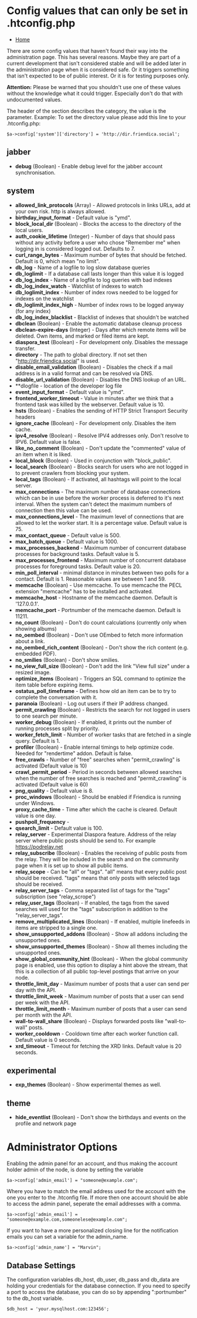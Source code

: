 Config values that can only be set in .htconfig.php
===================================================

* [Home](help)

There are some config values that haven't found their way into the administration page.
This has several reasons.
Maybe they are part of a current development that isn't considered stable and will be added later in the administration page when it is considered safe.
Or it triggers something that isn't expected to be of public interest.
Or it is for testing purposes only.

**Attention:** Please be warned that you shouldn't use one of these values without the knowledge what it could trigger.
Especially don't do that with undocumented values.

The header of the section describes the category, the value is the parameter.
Example: To set the directory value please add this line to your .htconfig.php:

    $a->config['system']['directory'] = 'http://dir.friendica.social';

## jabber ##
* **debug** (Boolean) - Enable debug level for the jabber account synchronisation.

## system ##

* **allowed_link_protocols** (Array) - Allowed protocols in links URLs, add at your own risk. http is always allowed.
* **birthday_input_format** - Default value is "ymd".
* **block_local_dir** (Boolean) - Blocks the access to the directory of the local users.
* **auth_cookie_lifetime** (Integer) - Number of days that should pass without any activity before a user who chose "Remember me" when logging in is considered logged out. Defaults to 7.
* **curl_range_bytes** - Maximum number of bytes that should be fetched. Default is 0, which mean "no limit".
* **db_log** - Name of a logfile to log slow database queries
* **db_loglimit** - If a database call lasts longer than this value it is logged
* **db_log_index** - Name of a logfile to log queries with bad indexes
* **db_log_index_watch** - Watchlist of indexes to watch
* **db_loglimit_index** - Number of index rows needed to be logged for indexes on the watchlist
* **db_loglimit_index_high** - Number of index rows to be logged anyway (for any index)
* **db_log_index_blacklist** - Blacklist of indexes that shouldn't be watched
* **dbclean** (Boolean) - Enable the automatic database cleanup process
* **dbclean-expire-days** (Integer) - Days after which remote items will be deleted. Own items, and marked or filed items are kept.
* **diaspora_test** (Boolean) - For development only. Disables the message transfer.
* **directory** - The path to global directory. If not set then "http://dir.friendica.social" is used.
* **disable_email_validation** (Boolean) - Disables the check if a mail address is in a valid format and can be resolved via DNS.
* **disable_url_validation** (Boolean) - Disables the DNS lookup of an URL.
* **dlogfile - location of the developer log file
* **event_input_format** - Default value is "ymd".
* **frontend_worker_timeout** - Value in minutes after we think that a frontend task was killed by the webserver. Default value is 10.
* **hsts** (Boolean) - Enables the sending of HTTP Strict Transport Security headers
* **ignore_cache** (Boolean) - For development only. Disables the item cache.
* **ipv4_resolve** (Boolean) - Resolve IPV4 addresses only. Don't resolve to IPV6. Default value is false.
* **like_no_comment** (Boolean) - Don't update the "commented" value of an item when it is liked.
* **local_block** (Boolean) - Used in conjunction with "block_public".
* **local_search** (Boolean) - Blocks search for users who are not logged in to prevent crawlers from blocking your system.
* **local_tags** (Boolean) - If activated, all hashtags will point to the local server.
* **max_connections** - The maximum number of database connections which can be in use before the worker process is deferred to it's next interval.  When the system can't detect the maximum numbers of connection then this value can be used.
* **max_connections_level** - The maximum level of connections that are allowed to let the worker start. It is a percentage value. Default value is 75.
* **max_contact_queue** - Default value is 500.
* **max_batch_queue** - Default value is 1000.
* **max_processes_backend** - Maximum number of concurrent database processes for background tasks. Default value is 5.
* **max_processes_frontend** - Maximum number of concurrent database processes for foreground tasks. Default value is 20.
* **min_poll_interval** - minimal distance in minutes between two polls for a contact. Default is 1. Reasonable values are between 1 and 59.
* **memcache** (Boolean) - Use memcache. To use memcache the PECL extension "memcache" has to be installed and activated.
* **memcache_host** - Hostname of the memcache daemon. Default is '127.0.0.1'.
* **memcache_port** - Portnumber of the memcache daemon. Default is 11211.
* **no_count** (Boolean) - Don't do count calculations (currently only when showing albums)
* **no_oembed** (Boolean) - Don't use OEmbed to fetch more information about a link.
* **no_oembed_rich_content** (Boolean) - Don't show the rich content (e.g. embedded PDF).
* **no_smilies** (Boolean) - Don't show smilies.
* **no_view_full_size** (Boolean) - Don't add the link "View full size" under a resized image.
* **optimize_items** (Boolean) - Triggers an SQL command to optimize the item table before expiring items.
* **ostatus_poll_timeframe** - Defines how old an item can be to try to complete the conversation with it.
* **paranoia** (Boolean) - Log out users if their IP address changed.
* **permit_crawling** (Boolean) - Restricts the search for not logged in users to one search per minute.
* **worker_debug** (Boolean) - If enabled, it prints out the number of running processes split by priority.
* **worker_fetch_limit** - Number of worker tasks that are fetched in a single query. Default is 1.
* **profiler** (Boolean) - Enable internal timings to help optimize code. Needed for "rendertime" addon. Default is false.
* **free_crawls** - Number of "free" searches when "permit_crawling" is activated (Default value is 10)
* **crawl_permit_period** - Period in seconds between allowed searches when the number of free searches is reached and "permit_crawling" is activated (Default value is 60)
* **png_quality** - Default value is 8.
* **proc_windows** (Boolean) - Should be enabled if Friendica is running under Windows.
* **proxy_cache_time** - Time after which the cache is cleared. Default value is one day.
* **pushpoll_frequency** -
* **qsearch_limit** - Default value is 100.
* **relay_server** - Experimental Diaspora feature. Address of the relay server where public posts should be send to. For example https://podrelay.net
* **relay_subscribe** (Boolean) - Enables the receiving of public posts from the relay. They will be included in the search and on the community page when it is set up to show all public items.
* **relay_scope** - Can be "all" or "tags". "all" means that every public post should be received. "tags" means that only posts with selected tags should be received.
* **relay_server_tags** - Comma separated list of tags for the "tags" subscription (see "relay_scrope")
* **relay_user_tags** (Boolean) - If enabled, the tags from the saved searches will used for the "tags" subscription in addition to the "relay_server_tags".
* **remove_multiplicated_lines** (Boolean) - If enabled, multiple linefeeds in items are stripped to a single one.
* **show_unsupported_addons** (Boolean) - Show all addons including the unsupported ones.
* **show_unsupported_themes** (Boolean) - Show all themes including the unsupported ones.
* **show_global_community_hint** (Boolean) - When the global community page is enabled, use this option to display a hint above the stream, that this is a collection of all public top-level postings that arrive on your node.
* **throttle_limit_day** - Maximum number of posts that a user can send per day with the API.
* **throttle_limit_week** - Maximum number of posts that a user can send per week with the API.
* **throttle_limit_month** - Maximum number of posts that a user can send per month with the API.
* **wall-to-wall_share** (Boolean) - Displays forwarded posts like "wall-to-wall" posts.
* **worker_cooldown** - Cooldown time after each worker function call. Default value is 0 seconds.
* **xrd_timeout** - Timeout for fetching the XRD links. Default value is 20 seconds.

## experimental ##

* **exp_themes** (Boolean) - Show experimental themes as well.

## theme ##

* **hide_eventlist** (Boolean) - Don't show the birthdays and events on the profile and network page

# Administrator Options #

Enabling the admin panel for an account, and thus making the account holder admin of the node, is done by setting the variable

    $a->config['admin_email'] = "someone@example.com";

Where you have to match the email address used for the account with the one you enter to the .htconfig file.
If more then one account should be able to access the admin panel, seperate the email addresses with a comma.

    $a->config['admin_email'] = "someone@example.com,someonelese@example.com";

If you want to have a more personalized closing line for the notification emails you can set a variable for the admin_name.

    $a->config['admin_name'] = "Marvin";

## Database Settings

The configuration variables db_host, db_user, db_pass and db_data are holding your credentials for the database connection.
If you need to specify a port to access the database, you can do so by appending ":portnumber" to the db_host variable.

    $db_host = 'your.mysqlhost.com:123456';
